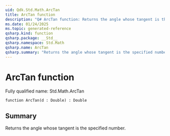```yaml
---
uid: Qdk.Std.Math.ArcTan
title: ArcTan function
description: "Q# ArcTan function: Returns the angle whose tangent is the specified number."
ms.date: 01/24/2025
ms.topic: generated-reference
qsharp.kind: function
qsharp.package: __Std__
qsharp.namespace: Std.Math
qsharp.name: ArcTan
qsharp.summary: "Returns the angle whose tangent is the specified number."
---
```


# ArcTan function

Fully qualified name: Std.Math.ArcTan

```qsharp
function ArcTan(d : Double) : Double
```

## Summary
Returns the angle whose tangent is the specified number.
